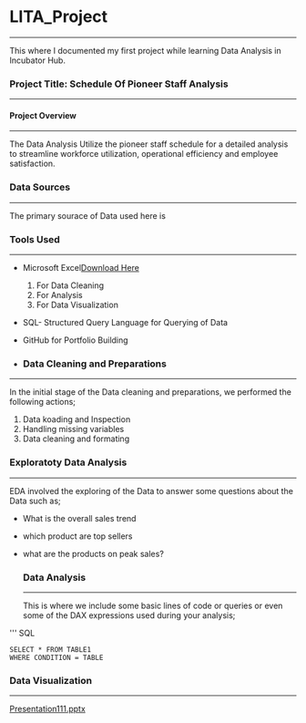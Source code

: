 # LITA_Project
---
This where I documented my first project while learning Data Analysis in Incubator Hub.

### Project Title: Schedule Of Pioneer Staff Analysis
---

#### Project Overview
---
The Data Analysis Utilize the pioneer staff schedule for a detailed analysis to streamline workforce utilization, operational efficiency and employee satisfaction.
 
### Data Sources
---
The primary sourace of Data used here is 

### Tools Used
---
- Microsoft Excel[Download Here](https://www.microsoft.com)
  1. For Data Cleaning
  2. For Analysis
  3. For Data Visualization
     
- SQL- Structured Query Language for Querying of Data
- GitHub for Portfolio Building

- ### Data Cleaning and Preparations
- ---
  In the initial stage of the Data cleaning and preparations, we performed the following actions;
  1. Data koading and Inspection
  2. Handling missing variables
  3. Data cleaning and formating
 
  ### Exploratoty Data Analysis
  ---
  EDA involved the exploring of the Data to answer some questions about the Data such as;
 - What is the overall sales trend
 - which product are top sellers
 - what are the products on peak sales?

   ### Data Analysis
   ---
   This is where we include some basic lines of code or queries or even some of the DAX expressions used during your analysis;

''' SQL

    SELECT * FROM TABLE1
    WHERE CONDITION = TABLE
    
  ### Data Visualization
  ---
[Presentation111.pptx](https://github.com/user-attachments/files/17169050/Presentation111.pptx)
